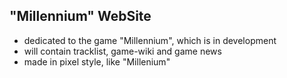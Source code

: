 ## "Millennium" WebSite

- dedicated to the game "Millennium", which is in development
- will contain tracklist, game-wiki and game news
- made in pixel style, like "Millenium"
